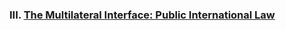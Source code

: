### III. [The Multilateral Interface: Public International Law](https://github.com/lexmerca/TTIPv2_ToC)
